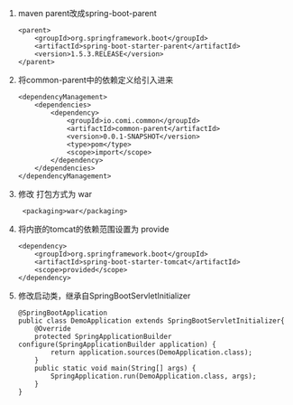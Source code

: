 1. maven parent改成spring-boot-parent
   ```
   <parent>
       <groupId>org.springframework.boot</groupId>
       <artifactId>spring-boot-starter-parent</artifactId>
       <version>1.5.3.RELEASE</version>
   </parent>
   
   ```
2. 将common-parent中的依赖定义给引入进来
   ```
   <dependencyManagement>
       <dependencies>
           <dependency>
               <groupId>io.comi.common</groupId>
               <artifactId>common-parent</artifactId>
               <version>0.0.1-SNAPSHOT</version>
               <type>pom</type>
               <scope>import</scope>
           </dependency>
       </dependencies>
   </dependencyManagement>
   ```
3. 修改 打包方式为 war
   ```
    <packaging>war</packaging>
   ```
4. 将内嵌的tomcat的依赖范围设置为 provide
   ```
   <dependency>
       <groupId>org.springframework.boot</groupId>
       <artifactId>spring-boot-starter-tomcat</artifactId>
       <scope>provided</scope>
   </dependency>
   ```
5. 修改启动类，继承自SpringBootServletInitializer
   ```
   @SpringBootApplication
   public class DemoApplication extends SpringBootServletInitializer{
       @Override
       protected SpringApplicationBuilder configure(SpringApplicationBuilder application) {
           return application.sources(DemoApplication.class);
       }
       public static void main(String[] args) {
           SpringApplication.run(DemoApplication.class, args);
       }
   }
   
   ```